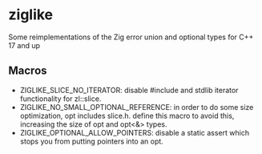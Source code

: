 # ziglike

Some reimplementations of the Zig error union and optional types for C++ 17 and up

## Macros

- ZIGLIKE_SLICE_NO_ITERATOR: disable #include <iterator> and stdlib iterator functionality for zl::slice.
- ZIGLIKE_NO_SMALL_OPTIONAL_REFERENCE: in order to do some size optimization, opt includes slice.h. define this macro to avoid this, increasing the size of opt<slice> and opt<&> types.
- ZIGLIKE_OPTIONAL_ALLOW_POINTERS: disable a static assert which stops you from putting pointers into an opt.
